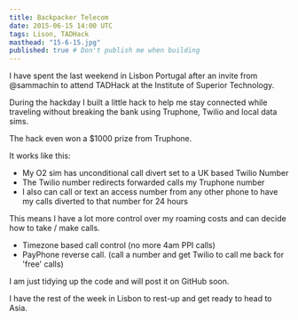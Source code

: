 ```yaml
---
title: Backpacker Telecom
date: 2015-06-15 14:00 UTC
tags: Lison, TADHack
masthead: "15-6-15.jpg"
published: true # Don't publish me when building
---
```


I have spent the last weekend in Lisbon Portugal after an invite from @sammachin
to attend TADHack at the Institute of Superior Technology.

During the hackday I built a little hack to help me stay connected while
traveling without breaking the bank using Truphone, Twilio and local data sims.

The hack even won a $1000 prize from Truphone.

It works like this:

- My O2 sim has unconditional call divert set to a UK based Twilio Number
- The Twilio number redirects forwarded calls my Truphone number
- I also can call or text an access number from any other phone to have my calls diverted to that number for 24 hours

This means I have a lot more control over my roaming costs and can decide how to take / make calls.

- Timezone based call control (no more 4am PPI calls)
- PayPhone reverse call. (call a number and get Twilio to call me back for 'free' calls)

I am just tidying up the code and will post it on GitHub soon.

I have the rest of the week in Lisbon to rest-up and get ready to head to Asia.
